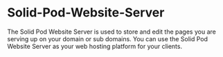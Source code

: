 # Solid-Pod-Website-Server
The Solid Pod Website Server is used to store and edit the pages you are serving up on your domain or sub domains. You can use the Solid Pod Website Server as your web hosting platform for your clients. 
